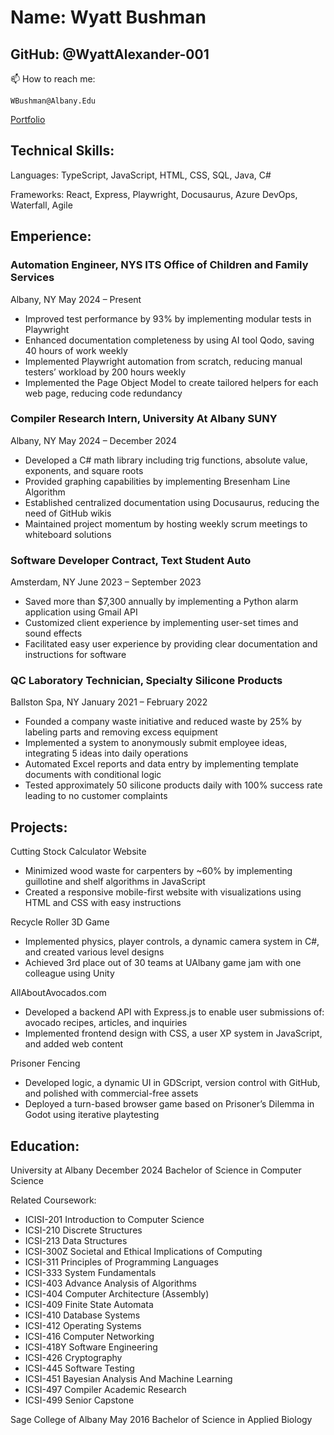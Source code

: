 # Name: Wyatt Bushman
## GitHub: @WyattAlexander-001 
📫 How to reach me: 
```
WBushman@Albany.Edu
```

[Portfolio](https://wyattalexander-001.github.io/Wyatt_B_Portfolio_Website/)

## Technical Skills:
Languages: TypeScript, JavaScript, HTML, CSS, SQL, Java, C#

Frameworks: React, Express, Playwright, Docusaurus, Azure DevOps, Waterfall, Agile

## Emperience:

### Automation Engineer, NYS ITS Office of Children and Family Services 
Albany, NY	May 2024 – Present
* Improved test performance by 93% by implementing modular tests in Playwright
* Enhanced documentation completeness by using AI tool Qodo, saving 40 hours of work weekly
* Implemented Playwright automation from scratch, reducing manual testers’ workload by 200 hours weekly
* Implemented the Page Object Model to create tailored helpers for each web page, reducing code redundancy

### Compiler Research Intern, University At Albany SUNY
Albany, NY	May 2024 – December 2024
* Developed a C# math library including trig functions, absolute value, exponents, and square roots 
* Provided graphing capabilities by implementing Bresenham Line Algorithm
* Established centralized documentation using Docusaurus, reducing the need of GitHub wikis
* Maintained project momentum by hosting weekly scrum meetings to whiteboard solutions  

### Software Developer Contract, Text Student Auto
Amsterdam, NY	June 2023 – September 2023
* Saved more than $7,300 annually by implementing a Python alarm application using Gmail API 
* Customized client experience by implementing user-set times and sound effects
* Facilitated easy user experience by providing clear documentation and instructions for software

### QC Laboratory Technician, Specialty Silicone Products
Ballston Spa, NY	January 2021 – February 2022
* Founded a company waste initiative and reduced waste by 25% by labeling parts and removing excess equipment
* Implemented a system to anonymously submit employee ideas, integrating 5 ideas into daily operations
* Automated Excel reports and data entry by implementing template documents with conditional logic
* Tested approximately 50 silicone products daily with 100% success rate leading to no customer complaints 


## Projects:

Cutting Stock Calculator Website	
* Minimized wood waste for carpenters by ~60%  by implementing guillotine and shelf algorithms in JavaScript 
* Created a responsive mobile-first website with visualizations using HTML and CSS with easy instructions

Recycle Roller 3D Game	
* Implemented physics, player controls, a dynamic camera system in C#,  and created various level designs
* Achieved 3rd place out of 30 teams at UAlbany game jam with one colleague using Unity 

AllAboutAvocados.com	
* Developed a backend API with Express.js to enable user submissions of: avocado recipes, articles, and inquiries
* Implemented frontend design with CSS, a user XP system in JavaScript, and added web content 

Prisoner Fencing	
* Developed logic, a dynamic UI in GDScript, version control with GitHub, and polished with commercial-free assets
* Deployed a turn-based browser game based on Prisoner’s Dilemma in Godot using iterative playtesting


## Education:

University at Albany 	December 2024
Bachelor of Science in Computer Science

Related Coursework:
  * ICISI-201 Introduction to Computer Science
  * ICSI-210 Discrete Structures
  * ICSI-213 Data Structures
  * ICSI-300Z Societal and Ethical Implications of Computing
  * ICSI-311 Principles of Programming Languages
  * ICSI-333 System Fundamentals
  * ICSI-403 Advance Analysis of Algorithms
  * ICSI-404 Computer Architecture (Assembly)
  * ICSI-409 Finite State Automata
  * ICSI-410 Database Systems
  * ICSI-412 Operating Systems
  * ICSI-416 Computer Networking
  * ICSI-418Y Software Engineering
  * ICSI-426 Cryptography
  * ICSI-445 Software Testing
  * ICSI-451 Bayesian Analysis And Machine Learning
  * ICSI-497 Compiler Academic Research
  * ICSI-499 Senior Capstone

Sage College of Albany 	May 2016
Bachelor of Science in Applied Biology


